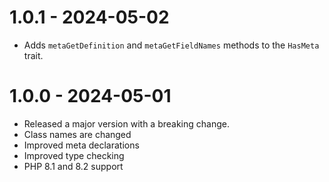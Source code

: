 # 1.0.1 - 2024-05-02
- Adds `metaGetDefinition` and `metaGetFieldNames` methods to the `HasMeta` trait.

# 1.0.0 - 2024-05-01

- Released a major version with a breaking change.
- Class names are changed
- Improved meta declarations
- Improved type checking
- PHP 8.1 and 8.2 support